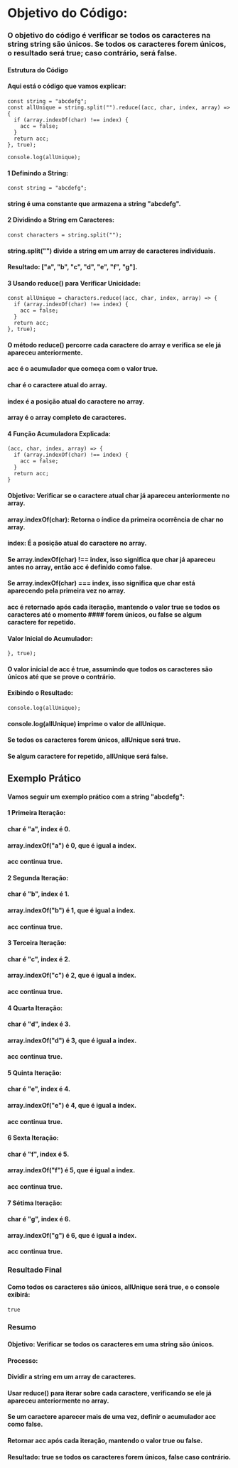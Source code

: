 # Objetivo do Código:
### O objetivo do código é verificar se todos os caracteres na string string são únicos. Se todos os caracteres forem únicos, o resultado será true; caso contrário, será false.
#### Estrutura do Código
#### Aqui está o código que vamos explicar:
```
const string = "abcdefg";
const allUnique = string.split("").reduce((acc, char, index, array) => {
  if (array.indexOf(char) !== index) {
    acc = false;
  }
  return acc;
}, true);

console.log(allUnique);
```
#### 1 Definindo a String:
```
const string = "abcdefg";
```
#### string é uma constante que armazena a string "abcdefg".
#### 2 Dividindo a String em Caracteres:
```
const characters = string.split("");
```
#### string.split("") divide a string em um array de caracteres individuais.
#### Resultado: ["a", "b", "c", "d", "e", "f", "g"].
#### 3 Usando reduce() para Verificar Unicidade:
```
const allUnique = characters.reduce((acc, char, index, array) => {
  if (array.indexOf(char) !== index) {
    acc = false;
  }
  return acc;
}, true);
```
#### O método reduce() percorre cada caractere do array e verifica se ele já apareceu anteriormente.
#### acc é o acumulador que começa com o valor true.
#### char é o caractere atual do array.
#### index é a posição atual do caractere no array.
#### array é o array completo de caracteres.

#### 4 Função Acumuladora Explicada:

```
(acc, char, index, array) => {
  if (array.indexOf(char) !== index) {
    acc = false;
  }
  return acc;
}
```
#### Objetivo: Verificar se o caractere atual char já apareceu anteriormente no array.
#### array.indexOf(char): Retorna o índice da primeira ocorrência de char no array.
#### index: É a posição atual do caractere no array.
#### Se array.indexOf(char) !== index, isso significa que char já apareceu antes no array, então acc é definido como false.
#### Se array.indexOf(char) === index, isso significa que char está aparecendo pela primeira vez no array.
#### acc é retornado após cada iteração, mantendo o valor true se todos os caracteres até o momento #### forem únicos, ou false se algum caractere for repetido.

#### Valor Inicial do Acumulador:

```
}, true);
```
#### O valor inicial de acc é true, assumindo que todos os caracteres são únicos até que se prove o contrário.

#### Exibindo o Resultado:
```
console.log(allUnique);
```
#### console.log(allUnique) imprime o valor de allUnique.
#### Se todos os caracteres forem únicos, allUnique será true.
#### Se algum caractere for repetido, allUnique será false.

## Exemplo Prático
#### Vamos seguir um exemplo prático com a string "abcdefg":

#### 1 Primeira Iteração:

#### char é "a", index é 0.
#### array.indexOf("a") é 0, que é igual a index.
#### acc continua true.
#### 2 Segunda Iteração:

#### char é "b", index é 1.
#### array.indexOf("b") é 1, que é igual a index.
#### acc continua true.
#### 3 Terceira Iteração:

#### char é "c", index é 2.
#### array.indexOf("c") é 2, que é igual a index.
#### acc continua true.
#### 4 Quarta Iteração:

#### char é "d", index é 3.
#### array.indexOf("d") é 3, que é igual a index.
#### acc continua true.
#### 5 Quinta Iteração:

#### char é "e", index é 4.
#### array.indexOf("e") é 4, que é igual a index.
#### acc continua true.
#### 6 Sexta Iteração:

#### char é "f", index é 5.
#### array.indexOf("f") é 5, que é igual a index.
#### acc continua true.
#### 7 Sétima Iteração:

#### char é "g", index é 6.
#### array.indexOf("g") é 6, que é igual a index.
#### acc continua true.
### Resultado Final
#### Como todos os caracteres são únicos, allUnique será true, e o console exibirá:
```
true
```
### Resumo
#### Objetivo: Verificar se todos os caracteres em uma string são únicos.
#### Processo:
#### Dividir a string em um array de caracteres.
#### Usar reduce() para iterar sobre cada caractere, verificando se ele já apareceu anteriormente no array.
#### Se um caractere aparecer mais de uma vez, definir o acumulador acc como false.
#### Retornar acc após cada iteração, mantendo o valor true ou false.
#### Resultado: true se todos os caracteres forem únicos, false caso contrário.